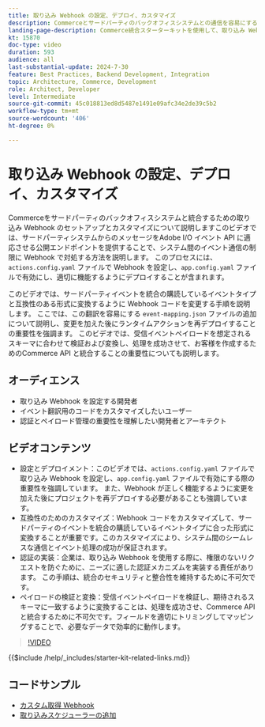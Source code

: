 ```yaml
---
title: 取り込み Webhook の設定、デプロイ、カスタマイズ
description: Commerceとサードパーティのバックオフィスシステムとの通信を容易にする、取り込み Webhook を設定およびカスタマイズする方法について説明します。
landing-page-description: Commerce統合スターターキットを使用して、取り込み Webhook を使用してCommerceをサードパーティのバックオフィスシステムと統合する方法を説明します。
kt: 15870
doc-type: video
duration: 593
audience: all
last-substantial-update: 2024-7-30
feature: Best Practices, Backend Development, Integration
topic: Architecture, Commerce, Development
role: Architect, Developer
level: Intermediate
source-git-commit: 45c018813ed8d5487e1491e09afc34e2de39c5b2
workflow-type: tm+mt
source-wordcount: '406'
ht-degree: 0%

---
```


# 取り込み Webhook の設定、デプロイ、カスタマイズ

Commerceをサードパーティのバックオフィスシステムと統合するための取り込み Webhook のセットアップとカスタマイズについて説明します&#x200B; このビデオでは、サードパーティシステムからのメッセージをAdobe I/O イベント API に適応させる公開エンドポイントを提供することで、システム間のイベント通信の制限に Webhook で対処する方法を説明します。 このプロセスには、`actions.config.yaml` ファイルで Webhook を設定し、`app.config.yaml` ファイルで有効にし、適切に機能するようにデプロイすることが含まれます。

このビデオでは、サードパーティイベントを統合の購読しているイベントタイプと互換性のある形式に変換するように Webhook コードを変更する手順を説明します。 ここでは、この翻訳を容易にする `event-mapping.json` ファイルの追加について説明し、変更を加えた後にランタイムアクションを再デプロイすることの重要性を強調&#x200B;ます。 このビデオでは、受信イベントペイロードを想定されるスキーマに合わせて検証および変換し、処理を成功させて、お客様を作成するためのCommerce API と統合することの重要性についても説明します。

## オーディエンス

* 取り込み Webhook を設定する開発者
* イベント翻訳用のコードをカスタマイズしたいユーザー
* 認証とペイロード管理の重要性を理解したい開発者とアーキテクト

## ビデオコンテンツ

* 設定とデプロイメント：このビデオでは、`actions.config.yaml` ファイルで取り込み Webhook を設定し、`app.config.yaml` ファイルで有効にする際の重要性を強調しています。 また、Webhook が正しく機能するように変更を加えた後にプロジェクトを再デプロイする必要があることも強調しています。
* 互換性のためのカスタマイズ：Webhook コードをカスタマイズして、サードパーティのイベントを統合の購読しているイベントタイプに合った形式に変換することが重要です。&#x200B; このカスタマイズにより、システム間のシームレスな通信とイベント処理の成功が保証されます。
* 認証の実装：企業は、取り込み Webhook を使用する際に、権限のないリクエストを防ぐために、ニーズに適した認証メカニズムを実装する責任があります。 この手順は、統合のセキュリティと整合性を維持するために不可欠です。
* ペイロードの検証と変換：受信イベントペイロードを検証し、期待されるスキーマに一致するように変換することは、処理を成功させ、Commerce API と統合するために不可欠です。&#x200B; フィールドを適切にトリミングしてマッピングすることで、必要なデータで効率的に動作します。

>[!VIDEO](https://video.tv.adobe.com/v/3431694?learn=on)

{{$include /help/_includes/starter-kit-related-links.md}}

## コードサンプル

* [ カスタム取得 Webhook](https://github.com/adobe/adobe-commerce-samples/tree/main/starter-kit/customize-ingestion-webhook)
* [ 取り込みスケジューラーの追加 ](https://github.com/adobe/adobe-commerce-samples/tree/main/starter-kit/add-ingestion-scheduler)
